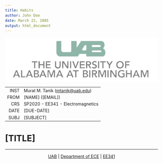 ```yaml
---
title: Habits
author: John Doe
date: March 22, 2005
output: html_document
---
```



[![UAB Logo][UABLogo]][UABHome]

|      |                                   |
| ---: | --------------------------------- |
| INST | Murat M. Tanik (mtanik@uab.edu)   |
| FROM | [NAME] ([EMAIL])  |
|  CRS | SP2020 - EE341 - Electromagnetics |
| DATE | [DUE-DATE]                        |
| SUBJ | [SUBJECT]   |

# [TITLE]

---

<footer style="text-align: center;">
<a href="https://www.uab.edu/home/">UAB</a> | 
<a href="https://www.uab.edu/engineering/ece/">Department of ECE<a> | <a href="../Resources/Syllabus.md">EE341<a>
</footer>

<!-- COMMON -->
[UABHome]: https://www.uab.edu/home/
[UABLogo]: ./Resources/UABLogoTrans.png